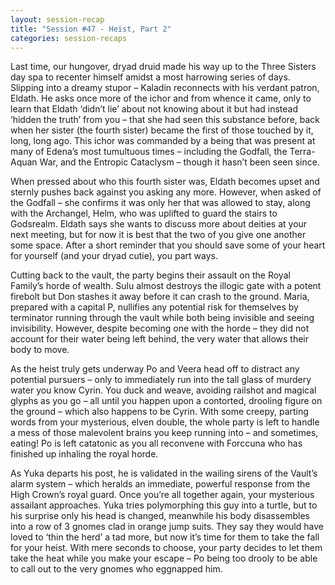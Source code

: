 ```yaml
---
layout: session-recap
title: "Session #47 - Heist, Part 2"
categories: session-recaps
---
```


Last time, our hungover, dryad druid made his way up to the Three Sisters day spa to recenter himself amidst a most harrowing series of days. Slipping into a dreamy stupor – Kaladin reconnects with his verdant patron, Eldath. He asks once more of the ichor and from whence it came, only to learn that Eldath ‘didn’t lie’ about not knowing about it but had instead ‘hidden the truth’ from you – that she had seen this substance before, back when her sister (the fourth sister) became the first of those touched by it, long, long ago. This ichor was commanded by a being that was present at many of Edena’s most tumultuous times – including the Godfall, the Terra-Aquan War, and the Entropic Cataclysm – though it hasn’t been seen since.

When pressed about who this fourth sister was, Eldath becomes upset and sternly pushes back against you asking any more. However, when asked of the Godfall – she confirms it was only her that was allowed to stay, along with the Archangel, Helm, who was uplifted to guard the stairs to Godsrealm. Eldath says she wants to discuss more about deities at your next meeting, but for now it is best that the two of you give one another some space. After a short reminder that you should save some of your heart for yourself (and your dryad cutie), you part ways.

Cutting back to the vault, the party begins their assault on the Royal Family’s horde of wealth. Sulu almost destroys the illogic gate with a potent firebolt but Don stashes it away before it can crash to the ground. Maria, prepared with a capital P, nullifies any potential risk for themselves by terminator running through the vault while both being invisible and seeing invisibility. However, despite becoming one with the horde – they did not account for their water being left behind, the very water that allows their body to move.

As the heist truly gets underway Po and Veera head off to distract any potential pursuers – only to immediately run into the tall glass of murdery water you know Cyrin. You duck and weave, avoiding railshot and magical glyphs as you go – all until you happen upon a contorted, drooling figure on the ground – which also happens to be Cyrin. With some creepy, parting words from your mysterious, elven double, the whole party is left to handle a mess of those malevolent brains you keep running into – and sometimes, eating! Po is left catatonic as you all reconvene with Forccuna who has finished up inhaling the royal horde.

As Yuka departs his post, he is validated in the wailing sirens of the Vault’s alarm system – which heralds an immediate, powerful response from the High Crown’s royal guard. Once you’re all together again, your mysterious assailant approaches. Yuka tries polymorphing this guy into a turtle, but to his surprise only his head is changed, meanwhile his body disassembles into a row of 3 gnomes clad in orange jump suits. They say they would have loved to ‘thin the herd’ a tad more, but now it’s time for them to take the fall for your heist. With mere seconds to choose, your party decides to let them take the heat while you make your escape – Po being too drooly to be able to call out to the very gnomes who eggnapped him.
